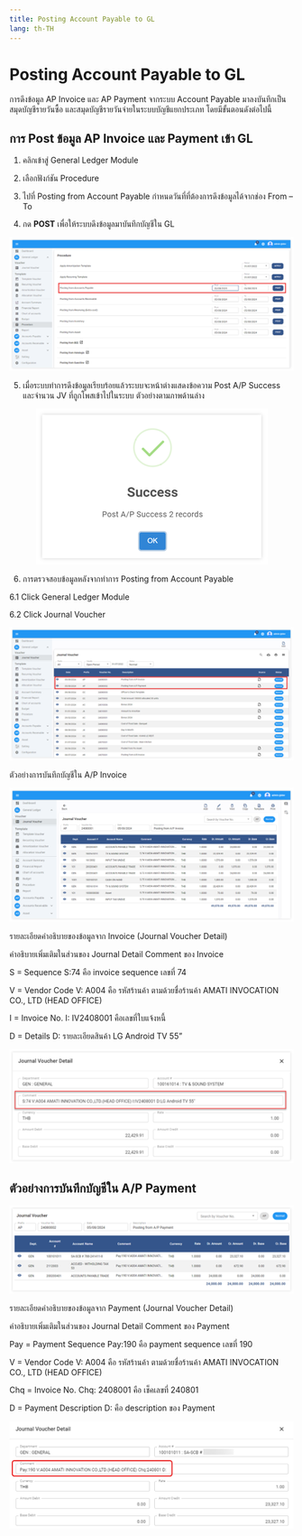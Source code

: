 ```yaml
---
title: Posting Account Payable to GL
lang: th-TH
---
```


# Posting Account Payable to GL

การดึงข้อมูล AP Invoice และ AP Payment จากระบบ Account Payable มาลงบันทึกเป็นสมุดบัญชีรายวันซื้อ และสมุดบัญชีรายวันจ่ายในระบบบัญชีแยกประเภท โดยมีขั้นตอนดังต่อไปนี้

## การ Post ข้อมูล AP Invoice และ Payment เข้า GL

1. คลิกเข้าสู่ General Ledger Module

2. เลือกฟังก์ชัน Procedure

3. ไปที่ Posting from Account Payable กำหนดวันที่ที่ต้องการดึงข้อมูลได้จากช่อง From – To

4. กด **<span class="btn">POST</span>** เพื่อให้ระบบดึงข้อมูลมาบันทึกบัญชีใน GL

![alt text](image-67.png)

5. เมื่อระบบทำการดึงข้อมูลเรียบร้อยแล้วระบบจะหน้าต่างแสดงข้อความ Post A/P Success และจำนวน JV ที่ถูกโพสเข้าไปในระบบ ตัวอย่างตามภาพด้านล่าง

<p align="center">
    <img src="./image-68.png"  />
</p>

6. การตรวจสอบข้อมูลหลังจากทำการ Posting from Account Payable

6.1 Click General Ledger Module

6.2 Click Journal Voucher

![alt text](image-69.png)

ตัวอย่างการบันทึกบัญชีใน A/P Invoice

![alt text](image-70.png)

รายละเอียดคำอธิบายของข้อมูลจาก Invoice (Journal Voucher Detail)

คำอธิบายเพิ่มเติมในส่วนของ Journal Detail Comment ของ Invoice

S = Sequence S:74 คือ invoice sequence เลขที่ 74

V = Vendor Code V: A004 คือ รหัสร้านค้า ตามด้วยชื่อร้านค้า AMATI INVOCATION CO., LTD (HEAD OFFICE)

I = Invoice No. I: IV2408001 คือเลขที่ใบแจ้งหนี้

D = Details D: รายละเอียดสินค้า LG Android TV 55”

![alt text](image-71.png)

## ตัวอย่างการบันทึกบัญชีใน A/P Payment

![alt text](image-72.png)

รายละเอียดคำอธิบายของข้อมูลจาก Payment (Journal Voucher Detail)

คำอธิบายเพิ่มเติมในส่วนของ Journal Detail Comment ของ Payment

Pay = Payment Sequence Pay:190 คือ payment sequence เลขที่ 190

V = Vendor Code V: A004 คือ รหัสร้านค้า ตามด้วยชื่อร้านค้า AMATI INVOCATION CO., LTD (HEAD OFFICE)

Chq = Invoice No. Chq: 2408001 คือ เช็คเลขที่ 240801

D = Payment Description D: คือ description ของ Payment

![alt text](image-73.png)
